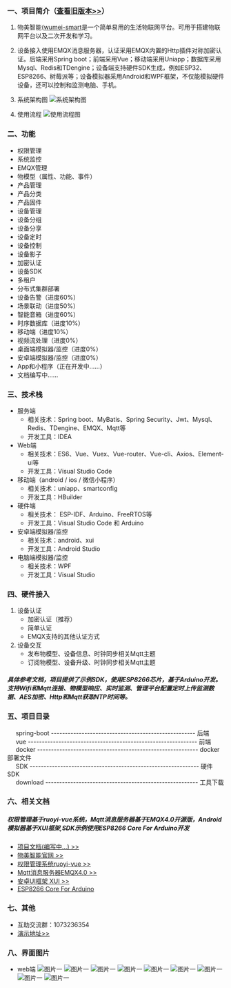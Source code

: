 
### 一、项目简介（[查看旧版本>>](https://github.com/kerwincui/wumei-iot)）

1. 物美智能([wumei-smart](http://wumei.live/)是一个简单易用的生活物联网平台。可用于搭建物联网平台以及二次开发和学习。

2. 设备接入使用EMQX消息服务器，认证采用EMQX内置的Http插件对称加密认证。后端采用Spring boot；前端采用Vue；移动端采用Uniapp；数据库采用Mysql、Redis和TDengine；设备端支持硬件SDK生成，例如ESP32、ESP8266、树莓派等；设备模拟器采用Android和WPF框架，不仅能模拟硬件设备，还可以控制和监测电脑、手机。

3. 系统架构图
![系统架构图](https://github.com/kerwincui/wumei-smart/blob/master/document/sys.png?raw=true)
4. 使用流程
![使用流程图](https://raw.githubusercontent.com/kerwincui/wumei-smart/master/document/process.png)


### 二、功能
- 权限管理
- 系统监控
- EMQX管理
- 物模型（属性、功能、事件）
- 产品管理
- 产品分类
- 产品固件
- 设备管理
- 设备分组
- 设备分享
- 设备定时
- 设备控制
- 设备影子
- 加密认证
- 设备SDK
- 多租户
- 分布式集群部署
- 设备告警（进度60%）
- 场景联动（进度50%）
- 智能音箱（进度60%）
- 时序数据库（进度10%）
- 移动端（进度10%）
- 视频流处理（进度0%）
- 桌面端模拟器/监控（进度0%）
- 安卓端模拟器/监控（进度0%）
- App和小程序（正在开发中......）
- 文档编写中......



### 三、技术栈    
* 服务端
    - 相关技术：Spring boot、MyBatis、Spring Security、Jwt、Mysql、Redis、TDengine、EMQX、Mqtt等
    - 开发工具：IDEA    
* Web端
    - 相关技术：ES6、Vue、Vuex、Vue-router、Vue-cli、Axios、Element-ui等 
    - 开发工具：Visual Studio Code    
* 移动端（android / ios / 微信小程序）
    - 相关技术：uniapp、smartconfig
    - 开发工具：HBuilder
* 硬件端
    - 相关技术： ESP-IDF、Arduino、FreeRTOS等
    - 开发工具：Visual Studio Code 和 Arduino
* 安卓端模拟器/监控
    - 相关技术：android、xui
    - 开发工具：Android Studio
* 电脑端模拟器/监控
    - 相关技术：WPF
    - 开发工具：Visual Studio

### 四、硬件接入
1. 设备认证
    * 加密认证（推荐）
    * 简单认证
    * EMQX支持的其他认证方式 
2. 设备交互
    * 发布物模型、设备信息、时钟同步相关Mqtt主题
    * 订阅物模型、设备升级、时钟同步相关Mqtt主题
##### 具体参考文档，项目提供了示例SDK，使用ESP8266芯片，基于Arduino开发。支持Wifi和Mqtt连接、物模型响应、实时监测、管理平台配置定时上传监测数据、AES加密、Http和Mqtt获取NTP时间等。


### 五、项目目录
&nbsp;&nbsp;&nbsp;&nbsp; spring-boot ---------------------------------------------------- 后端<br/>
&nbsp;&nbsp;&nbsp;&nbsp; vue ------------------------------------------------------------- 前端<br />
&nbsp;&nbsp;&nbsp;&nbsp; docker ---------------------------------------------------------- docker部署文件<br />
&nbsp;&nbsp;&nbsp;&nbsp; SDK ------------------------------------------------------------- 硬件SDK<br />
&nbsp;&nbsp;&nbsp;&nbsp; download ------------------------------------------------------- 工具下载<br />


### 六、相关文档
##### 权限管理基于ruoyi-vue系统，Mqtt消息服务器基于EMQX4.0开源版，Android模拟器基于XUI框架,SDK示例使用ESP8266 Core For Arduino开发
* [项目文档(编写中...) >>](http://wumei.live/kerwincui/document/wiki/)
* [物美智能官网 >>](http://wumei.live/)
* [权限管理系统ruoyi-vue >>](https://gitee.com/y_project/RuoYi-Vue)
* [Mqtt消息服务器EMQX4.0 >>](https://github.com/emqx/emqx)
* [安卓UI框架 XUI >>](https://github.com/xuexiangjys/XUI)
* [ESP8266 Core For Arduino](https://github.com/esp8266/Arduino)


### 七、其他
* 互助交流群：1073236354
* [演示地址>>](https://iot.wumei.live/)


### 八、界面图片
* web端
![图片一](https://raw.githubusercontent.com/kerwincui/wumei-smart/master/document/01.png)
![图片一](https://raw.githubusercontent.com/kerwincui/wumei-smart/master/document/02.png)
![图片一](https://raw.githubusercontent.com/kerwincui/wumei-smart/master/document/03.png)
![图片一](https://raw.githubusercontent.com/kerwincui/wumei-smart/master/document/04.png)
![图片一](https://raw.githubusercontent.com/kerwincui/wumei-smart/master/document/05.png)
![图片一](https://raw.githubusercontent.com/kerwincui/wumei-smart/master/document/06.png)
![图片一](https://raw.githubusercontent.com/kerwincui/wumei-smart/master/document/07.png)
![图片一](https://raw.githubusercontent.com/kerwincui/wumei-smart/master/document/08.png)
![图片一](https://raw.githubusercontent.com/kerwincui/wumei-smart/master/document/09.png)



